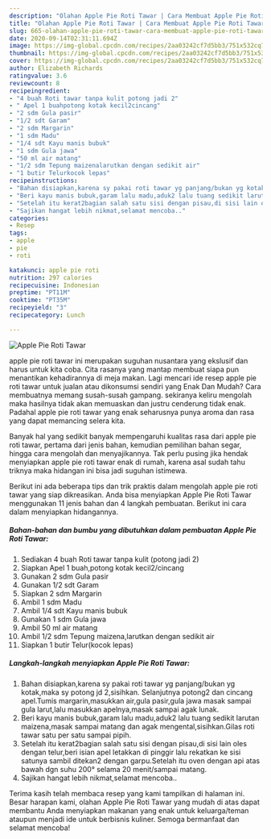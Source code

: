 ```yaml
---
description: "Olahan Apple Pie Roti Tawar | Cara Membuat Apple Pie Roti Tawar Yang Enak dan Simpel"
title: "Olahan Apple Pie Roti Tawar | Cara Membuat Apple Pie Roti Tawar Yang Enak dan Simpel"
slug: 665-olahan-apple-pie-roti-tawar-cara-membuat-apple-pie-roti-tawar-yang-enak-dan-simpel
date: 2020-09-14T02:31:11.694Z
image: https://img-global.cpcdn.com/recipes/2aa03242cf7d5bb3/751x532cq70/apple-pie-roti-tawar-foto-resep-utama.jpg
thumbnail: https://img-global.cpcdn.com/recipes/2aa03242cf7d5bb3/751x532cq70/apple-pie-roti-tawar-foto-resep-utama.jpg
cover: https://img-global.cpcdn.com/recipes/2aa03242cf7d5bb3/751x532cq70/apple-pie-roti-tawar-foto-resep-utama.jpg
author: Elizabeth Richards
ratingvalue: 3.6
reviewcount: 8
recipeingredient:
- "4 buah Roti tawar tanpa kulit potong jadi 2"
- " Apel 1 buahpotong kotak kecil2cincang"
- "2 sdm Gula pasir"
- "1/2 sdt Garam"
- "2 sdm Margarin"
- "1 sdm Madu"
- "1/4 sdt Kayu manis bubuk"
- "1 sdm Gula jawa"
- "50 ml air matang"
- "1/2 sdm Tepung maizenalarutkan dengan sedikit air"
- "1 butir Telurkocok lepas"
recipeinstructions:
- "Bahan disiapkan,karena sy pakai roti tawar yg panjang/bukan yg kotak,maka sy potong jd 2,sisihkan. Selanjutnya potong2 dan cincang apel.Tumis margarin,masukkan air,gula pasir,gula jawa masak sampai gula larut,lalu masukkan apelnya,masak sampai agak lunak."
- "Beri kayu manis bubuk,garam lalu madu,aduk2 lalu tuang sedikit larutan maizena,masak sampai matang dan agak mengental,sisihkan.Gilas roti tawar satu per satu sampai pipih."
- "Setelah itu kerat2bagian salah satu sisi dengan pisau,di sisi lain oles dengan telur,beri isian apel letakkan di pinggir lalu rekatkan ke sisi satunya sambil ditekan2 dengan garpu.Setelah itu oven dengan api atas bawah dgn suhu 200° selama 20 menit/sampai matang."
- "Sajikan hangat lebih nikmat,selamat mencoba.."
categories:
- Resep
tags:
- apple
- pie
- roti

katakunci: apple pie roti 
nutrition: 297 calories
recipecuisine: Indonesian
preptime: "PT11M"
cooktime: "PT35M"
recipeyield: "3"
recipecategory: Lunch

---
```



![Apple Pie Roti Tawar](https://img-global.cpcdn.com/recipes/2aa03242cf7d5bb3/751x532cq70/apple-pie-roti-tawar-foto-resep-utama.jpg)


apple pie roti tawar ini merupakan suguhan nusantara yang ekslusif dan harus untuk kita coba. Cita rasanya yang mantap membuat siapa pun menantikan kehadirannya di meja makan.
Lagi mencari ide resep apple pie roti tawar untuk jualan atau dikonsumsi sendiri yang Enak Dan Mudah? Cara membuatnya memang susah-susah gampang. sekiranya keliru mengolah maka hasilnya tidak akan memuaskan dan justru cenderung tidak enak. Padahal apple pie roti tawar yang enak seharusnya punya aroma dan rasa yang dapat memancing selera kita.

Banyak hal yang sedikit banyak mempengaruhi kualitas rasa dari apple pie roti tawar, pertama dari jenis bahan, kemudian pemilihan bahan segar, hingga cara mengolah dan menyajikannya. Tak perlu pusing jika hendak menyiapkan apple pie roti tawar enak di rumah, karena asal sudah tahu triknya maka hidangan ini bisa jadi suguhan istimewa.




Berikut ini ada beberapa tips dan trik praktis dalam mengolah apple pie roti tawar yang siap dikreasikan. Anda bisa menyiapkan Apple Pie Roti Tawar menggunakan 11 jenis bahan dan 4 langkah pembuatan. Berikut ini cara dalam menyiapkan hidangannya.

<!--inarticleads1-->

##### Bahan-bahan dan bumbu yang dibutuhkan dalam pembuatan Apple Pie Roti Tawar:

1. Sediakan 4 buah Roti tawar tanpa kulit (potong jadi 2)
1. Siapkan  Apel 1 buah,potong kotak kecil2/cincang
1. Gunakan 2 sdm Gula pasir
1. Gunakan 1/2 sdt Garam
1. Siapkan 2 sdm Margarin
1. Ambil 1 sdm Madu
1. Ambil 1/4 sdt Kayu manis bubuk
1. Gunakan 1 sdm Gula jawa
1. Ambil 50 ml air matang
1. Ambil 1/2 sdm Tepung maizena,larutkan dengan sedikit air
1. Siapkan 1 butir Telur(kocok lepas)




<!--inarticleads2-->

##### Langkah-langkah menyiapkan Apple Pie Roti Tawar:

1. Bahan disiapkan,karena sy pakai roti tawar yg panjang/bukan yg kotak,maka sy potong jd 2,sisihkan. Selanjutnya potong2 dan cincang apel.Tumis margarin,masukkan air,gula pasir,gula jawa masak sampai gula larut,lalu masukkan apelnya,masak sampai agak lunak.
1. Beri kayu manis bubuk,garam lalu madu,aduk2 lalu tuang sedikit larutan maizena,masak sampai matang dan agak mengental,sisihkan.Gilas roti tawar satu per satu sampai pipih.
1. Setelah itu kerat2bagian salah satu sisi dengan pisau,di sisi lain oles dengan telur,beri isian apel letakkan di pinggir lalu rekatkan ke sisi satunya sambil ditekan2 dengan garpu.Setelah itu oven dengan api atas bawah dgn suhu 200° selama 20 menit/sampai matang.
1. Sajikan hangat lebih nikmat,selamat mencoba..




Terima kasih telah membaca resep yang kami tampilkan di halaman ini. Besar harapan kami, olahan Apple Pie Roti Tawar yang mudah di atas dapat membantu Anda menyiapkan makanan yang enak untuk keluarga/teman ataupun menjadi ide untuk berbisnis kuliner. Semoga bermanfaat dan selamat mencoba!
